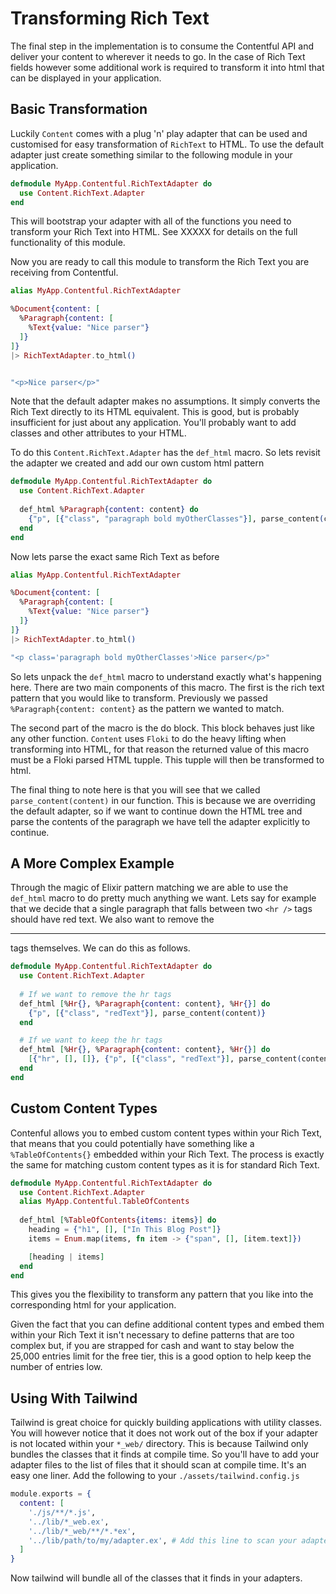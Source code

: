 # Transforming Rich Text

The final step in the implementation is to consume the Contentful API and deliver your content to wherever it needs to go. In the case of Rich Text fields however some additional work is required to transform it into html that can be displayed in your application.

## Basic Transformation

Luckily `Content` comes with a plug 'n' play adapter that can be used and customised for easy transformation of `RichText` to HTML. To use the default adapter just create something similar to the following module in your application.

```elixir
defmodule MyApp.Contentful.RichTextAdapter do
  use Content.RichText.Adapter
end
```

This will bootstrap your adapter with all of the functions you need to transform your Rich Text into HTML. See XXXXX for details on the full functionality of this module.

Now you are ready to call this module to transform the Rich Text you are receiving from Contentful.

```elixir
alias MyApp.Contentful.RichTextAdapter

%Document{content: [
  %Paragraph{content: [
    %Text{value: "Nice parser"}
  ]}
]}
|> RichTextAdapter.to_html()


"<p>Nice parser</p>"
```

Note that the default adapter makes no assumptions. It simply converts the Rich Text directly to its HTML equivalent. This is good, but is probably insufficient for just about any application. You'll probably want to add classes and other attributes to your HTML.

To do this `Content.RichText.Adapter` has the `def_html` macro. So lets revisit the adapter we created and add our own custom html pattern

```elixir
defmodule MyApp.Contentful.RichTextAdapter do
  use Content.RichText.Adapter
  
  def_html %Paragraph{content: content} do
    {"p", [{"class", "paragraph bold myOtherClasses"}], parse_content(content)}
  end
end
```

Now lets parse the exact same Rich Text as before

```elixir
alias MyApp.Contentful.RichTextAdapter

%Document{content: [
  %Paragraph{content: [
    %Text{value: "Nice parser"}
  ]}
]}
|> RichTextAdapter.to_html()

"<p class='paragraph bold myOtherClasses'>Nice parser</p>"
```

So lets unpack the `def_html` macro to understand exactly what's happening here. There are two main components of this macro. The first is the rich text pattern that you would like to transform. Previously we passed `%Paragraph{content: content}` as the pattern we wanted to match.

The second part of the macro is the do block. This block behaves just like any other function. `Content` uses `Floki` to do the heavy lifting when transforming into HTML, for that reason the returned value of this macro must be a Floki parsed HTML tupple. This tupple will then be transformed to html.

The final thing to note here is that you will see that we called `parse_content(content)` in our function. This is because we are overriding the default adapter, so if we want to continue down the HTML tree and parse the contents of the paragraph we have tell the adapter explicitly to continue.

## A More Complex Example

Through the magic of Elixir pattern matching we are able to use the `def_html` macro to do pretty much anything we want. Lets say for example that we decide that a single paragraph that falls between two `<hr />` tags should have red text. We also want to remove the <hr /> tags themselves. We can do this as follows.

```elixir
defmodule MyApp.Contentful.RichTextAdapter do
  use Content.RichText.Adapter
  
  # If we want to remove the hr tags
  def_html [%Hr{}, %Paragraph{content: content}, %Hr{}] do
    {"p", [{"class", "redText"}], parse_content(content)}
  end

  # If we want to keep the hr tags
  def_html [%Hr{}, %Paragraph{content: content}, %Hr{}] do
    [{"hr", [], []}, {"p", [{"class", "redText"}], parse_content(content)}, {"hr", [], []}]
  end
end
```

## Custom Content Types

Contenful allows you to embed custom content types within your Rich Text, that means that you could potentially have something like a `%TableOfContents{}` embedded within your Rich Text. The process is exactly the same for matching custom content types as it is for standard Rich Text.

```elixir
defmodule MyApp.Contentful.RichTextAdapter do
  use Content.RichText.Adapter
  alias MyApp.Contentful.TableOfContents
  
  def_html [%TableOfContents{items: items}] do
    heading = {"h1", [], ["In This Blog Post"]}
    items = Enum.map(items, fn item -> {"span", [], [item.text]})

    [heading | items]
  end
end
```

This gives you the flexibility to transform any pattern that you like into the corresponding html for your application.

Given the fact that you can define additional content types and embed them within your Rich Text it isn't necessary to define patterns that are too complex but, if you are strapped for cash and want to stay below the 25,000 entries limit for the free tier, this is a good option to help keep the number of entries low.

## Using With Tailwind

Tailwind is great choice for quickly building applications with utility classes. You will however notice that it does not work out of the box if your adapter is not located within your `*_web/` directory. This is because Tailwind only bundles the classes that it finds at compile time. So you'll have to add your adapter files to the list of files that it should scan at compile time. It's an easy one liner. Add the following to your `./assets/tailwind.config.js`

```elixir
module.exports = {
  content: [
    './js/**/*.js',
    '../lib/*_web.ex',
    '../lib/*_web/**/*.*ex',
    '../lib/path/to/my/adapter.ex', # Add this line to scan your adapter
  ]
}
```

Now tailwind will bundle all of the classes that it finds in your adapters.
